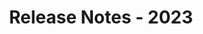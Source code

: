 ﻿---
title: Release Notes - 2023
second_title: Aspose.Words for Reporting Services
articleTitle: Release Notes - 2023
linktitle: Release Notes - 2023
description: "Aspose.Words for Reporting Services Release Notes - 2023 – learn about the latest updates and fixes."
type: docs
weight: 4
url: /reportingservices/release-notes-2023/
---
